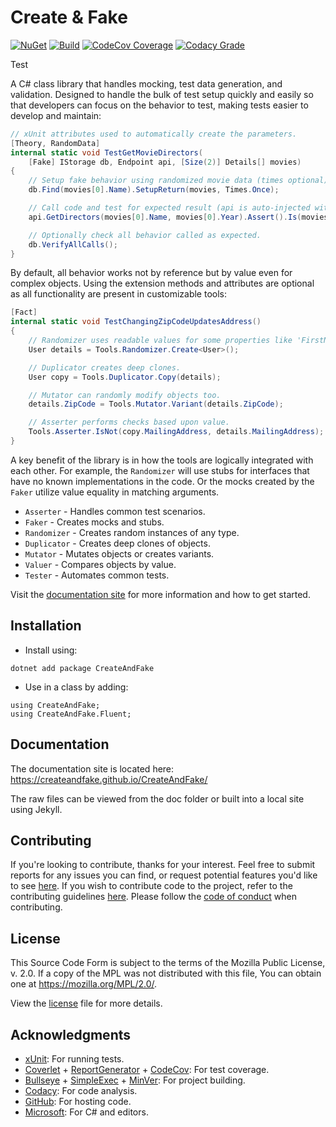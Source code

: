 # Create & Fake

[![NuGet](https://img.shields.io/nuget/v/CreateAndFake)](https://www.nuget.org/packages/CreateAndFake) [![Build](https://github.com/CreateAndFake/CreateAndFake/workflows/Integration/badge.svg)](../../actions?query=workflow%3AIntegration) [![CodeCov Coverage](https://codecov.io/gh/CreateAndFake/CreateAndFake/branch/master/graph/badge.svg)](https://codecov.io/gh/CreateAndFake/CreateAndFake/branch/master) [![Codacy Grade](https://api.codacy.com/project/badge/Grade/cc753a1417c24f6dba43e2386e89005a)](https://www.codacy.com/app/Werebunny/CreateAndFake?utm_source=github.com&amp;utm_medium=referral&amp;utm_content=CreateAndFake/CreateAndFake&amp;utm_campaign=Badge_Grade)

Test

A C# class library that handles mocking, test data generation, and validation. Designed to handle the bulk of test setup quickly and easily so that developers can focus on the behavior to test, making tests easier to develop and maintain:

```c#
// xUnit attributes used to automatically create the parameters.
[Theory, RandomData]
internal static void TestGetMovieDirectors(
    [Fake] IStorage db, Endpoint api, [Size(2)] Details[] movies)
{
    // Setup fake behavior using randomized movie data (times optional).
    db.Find(movies[0].Name).SetupReturn(movies, Times.Once);

    // Call code and test for expected result (api is auto-injected with db fake).
    api.GetDirectors(movies[0].Name, movies[0].Year).Assert().Is(movies[0].Directors);

    // Optionally check all behavior called as expected.
    db.VerifyAllCalls();
}
```

By default, all behavior works not by reference but by value even for complex objects. Using the extension methods and attributes are optional as all functionality are present in customizable tools:

```C#
[Fact]
internal static void TestChangingZipCodeUpdatesAddress()
{
    // Randomizer uses readable values for some properties like 'FirstName'.
    User details = Tools.Randomizer.Create<User>();

    // Duplicator creates deep clones. 
    User copy = Tools.Duplicator.Copy(details);

    // Mutator can randomly modify objects too.
    details.ZipCode = Tools.Mutator.Variant(details.ZipCode);

    // Asserter performs checks based upon value.
    Tools.Asserter.IsNot(copy.MailingAddress, details.MailingAddress);
}
```

A key benefit of the library is in how the tools are logically integrated with each other. For example, the `Randomizer` will use stubs for interfaces that have no known implementations in the code. Or the mocks created by the `Faker` utilize value equality in matching arguments.

* `Asserter` - Handles common test scenarios.
* `Faker` - Creates mocks and stubs.
* `Randomizer` - Creates random instances of any type.
* `Duplicator` - Creates deep clones of objects.
* `Mutator` - Mutates objects or creates variants.
* `Valuer` - Compares objects by value.
* `Tester` - Automates common tests.

Visit the [documentation site](https://createandfake.github.io/CreateAndFake/) for more information and how to get started.

## Installation

* Install using:

```
dotnet add package CreateAndFake
```

* Use in a class by adding:

```
using CreateAndFake;
using CreateAndFake.Fluent;
```

## Documentation

The documentation site is located here: https://createandfake.github.io/CreateAndFake/

The raw files can be viewed from the doc folder or built into a local site using Jekyll.

## Contributing

If you're looking to contribute, thanks for your interest. Feel free to submit reports for any issues you can find, or request potential features you'd like to see [here](../../issues). If you wish to contribute code to the project, refer to the contributing guidelines [here](.github/CONTRIBUTING.md). Please follow the [code of conduct](.github/CODE_OF_CONDUCT.md) when contributing.

## License

This Source Code Form is subject to the terms of the Mozilla Public License, v. 2.0. If a copy of the MPL was not distributed with this file, You can obtain one at https://mozilla.org/MPL/2.0/.

View the [license](LICENSE.txt) file for more details.

## Acknowledgments

* [xUnit](https://xunit.github.io/): For running tests.
* [Coverlet](https://github.com/tonerdo/coverlet) + [ReportGenerator](https://danielpalme.github.io/ReportGenerator/) + [CodeCov](https://codecov.io/): For test coverage.
* [Bullseye](https://github.com/adamralph/bullseye) + [SimpleExec](https://github.com/adamralph/simple-exec) + [MinVer](https://github.com/adamralph/minver): For project building.
* [Codacy](https://www.codacy.com/): For code analysis.
* [GitHub](https://github.com/): For hosting code.
* [Microsoft](https://visualstudio.microsoft.com/vs/features/net-development/): For C# and editors.
